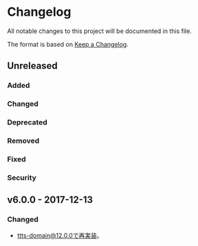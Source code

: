 # Changelog
All notable changes to this project will be documented in this file.

The format is based on [Keep a Changelog](http://keepachangelog.com/).

## Unreleased
### Added

### Changed

### Deprecated

### Removed

### Fixed

### Security


## v6.0.0 - 2017-12-13
### Changed
- ttts-domain@12.0.0で再実装。
